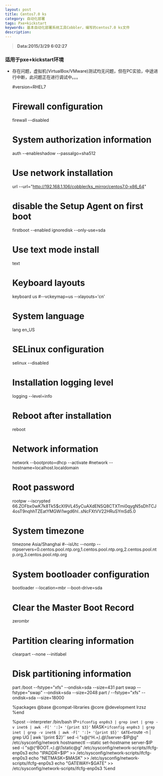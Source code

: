 ```yaml
---
layout: post
title: Centos7.0 ks
category: 自动化部署
tags: Pxe+kickstart
keywords: 基本自动化部署系统工具Cobbler，编写的centos7.0 ks文件
description: 
---
```


>**Data:2015/3/29 6:02:27**

### 适用于pxe+kickstart环境
>
-  存在问题，虚拟机(VirtualBox/VMware)测试均无问题，但在PC实验，中途进行中断，此问题正在进行调试中。。。

	#version=RHEL7
	# Firewall configuration
	firewall --disabled
	# System authorization information
	auth --enableshadow --passalgo=sha512
	# Use network installation
	url --url="http://192.168.1.106/cobbler/ks_mirror/centos7.0-x86_64"
	# disable the Setup Agent on first boot
	firstboot --enabled
	ignoredisk --only-use=sda
	# Use text mode install
	text
	# Keyboard layouts
	keyboard us
	#--vckeymap=us --xlayouts='cn'
	# System language
	lang en_US
	# SELinux configuration
	selinux --disabled
	# Installation logging level
	logging --level=info

	# Reboot after installation
	reboot

	# Network information
	network  --bootproto=dhcp --activate
	#network  --hostname=localhost.localdomain
	# Root password
	rootpw --iscrypted $6$6.ZOFbx0wK7k8Tk5$cXI9VL45yCuAXdENSQ8CTXTmi0qygN5sDhTCJ4osT9nqhhTZEatYMGWi1wgd6hI..sNcFXtVV22HRuSYmSd5.0
	# System timezone
	timezone Asia/Shanghai
	#--isUtc --nontp --ntpservers=0.centos.pool.ntp.org,1.centos.pool.ntp.org,2.centos.pool.ntp.org,3.centos.pool.ntp.org
	# System bootloader configuration
	bootloader --location=mbr --boot-drive=sda
	# Clear the Master Boot Record
	zerombr
	# Partition clearing information
	clearpart --none --initlabel 
	# Disk partitioning information
	part /boot --fstype="xfs" --ondisk=sda --size=431
	part swap --fstype="swap" --ondisk=sda --size=2048
	part / --fstype="xfs" --ondisk=sda --size=18000

	%packages
	@base
	@compat-libraries
	@core
	@development
	lrzsz
	%end

	%post --interpreter /bin/bash
	IP=`ifconfig enp0s3 | grep inet | grep -v inet6 | awk -F[' ':]+ '{print $3}'`
	MASK=`ifconfig enp0s3 | grep inet | grep -v inet6 | awk -F[' ':]+ '{print $5}'
	GATE=`route -n | grep UG | awk '{print $2}'`
	sed -i "s@\(^H.*=\).*@\1server-$IP@g" /etc/sysconfig/network
	hostnamectl --static set-hostname server-$IP
	sed -i "s@\(^BOOT.*=\).*@\1static@g" /etc/sysconfig/network-scripts/ifcfg-enp0s3
	echo "IPADDR=$IP" >> /etc/sysconfig/network-scripts/ifcfg-enp0s3
	echo "NETMASK=$MASK" >> /etc/sysconfig/network-scripts/ifcfg-enp0s3
	echo "GATEWAY=$GATE" >> /etc/sysconfig/network-scripts/ifcfg-enp0s3
	%end
